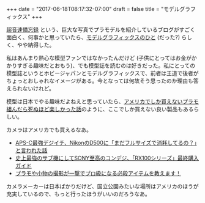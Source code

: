 +++
date = "2017-06-18T08:17:32-07:00"
draft = false
title = "モデルグラフィックス"
+++

[超音速備忘録](http://wivern.exblog.jp/) という、巨大な写真でプラモデルを紹介しているブログがすごく面白く、何事かと思っていたら、[モデルグラフィックスのひと](http://wivern.exblog.jp/25949816/) (だった?) らしく、やや納得した。

私はあんまり熱心な模型ファンではなかったんだけど (子供にとってはお金がかかりすぎる趣味だとおもう)、でも模型誌を読むのは好きだった。私にとっての模型誌というとホビージャパンとモデルグラフィックスで、前者は王道で後者がちょっとおしゃれなイメージがある。今となっては何故そう思ったのか理由も答えられないけれど。

模型は日本でやる趣味だよねえと思っていたら、[アメリカでしか買えないプラモ組んだら死ぬほど楽しかった話](http://wivern.exblog.jp/25227152/)のように、ここでしか買えない良い製品もあるらしい。

カメラはアメリカでも買えるなあ。

* [APS-C最強デジイチ、NikonのD500に「まだフルサイズで消耗してるの？」と言われた話](http://wivern.exblog.jp/26433449/)
* [史上最強のサブ機にしてSONY至高のコンデジ、「RX100シリーズ」最終購入ガイド](http://wivern.exblog.jp/26258021/)
* [プラモや小物の撮影が一撃でプロ級になる必殺アイテムを教えます！](http://wivern.exblog.jp/26207024/)

カメラメーカーは日本ばかりだけど、国立公園みたいな場所はアメリカのほうが充実しているので、もっと行ったほうがいいのだろうなあ。
